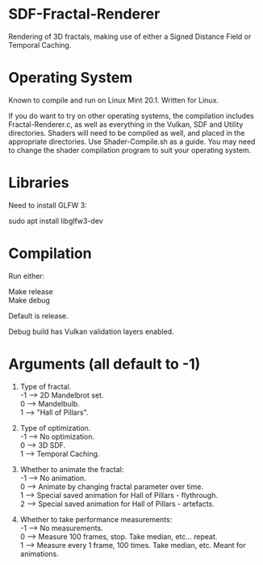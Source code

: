 # SDF-Fractal-Renderer
Rendering of 3D fractals, making use of either a Signed Distance Field or Temporal Caching.

# Operating System
Known to compile and run on Linux Mint 20.1. Written for Linux.

If you do want to try on other operating systems, the compilation includes Fractal-Renderer.c, as
well as everything in the Vulkan, SDF and Utility directories. Shaders will need to be compiled
as well, and placed in the appropriate directories. Use Shader-Compile.sh as a guide. You may need
to change the shader compilation program to suit your operating system.

# Libraries
Need to install GLFW 3:

sudo apt install libglfw3-dev

# Compilation
Run either:

Make release  
Make debug

Default is release.

Debug build has Vulkan validation layers enabled.

# Arguments (all default to -1)
1. Type of fractal.  
	-1 --> 2D Mandelbrot set.  
	 0 --> Mandelbulb.  
	 1 --> "Hall of Pillars".

2. Type of optimization.  
	-1 --> No optimization.  
	 0 --> 3D SDF.  
	 1 --> Temporal Caching.

3. Whether to animate the fractal:  
	-1 --> No animation.  
	 0 --> Animate by changing fractal parameter over time.  
	 1 --> Special saved animation for Hall of Pillars - flythrough.  
	 2 --> Special saved animation for Hall of Pillars - artefacts.

4. Whether to take performance measurements:  
	-1 --> No measurements.  
	 0 --> Measure 100 frames, stop. Take median, etc... repeat.  
	 1 --> Measure every 1 frame, 100 times. Take median, etc. Meant for animations.
